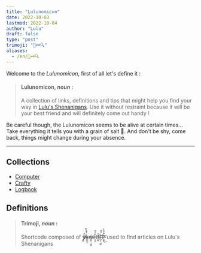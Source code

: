 ```yaml
---
title: "Lulunomicon"
date: 2022-10-03
lastmod: 2022-10-04
author: "Lulu"
draft: false
type: "post"
trimoji: "📖🗝️🔍"
aliases:
  - /en/📖🗝️🔍
---
```


Welcome to the _Lulunomicon_, first of all let's define it :

> #### Lulunomicon, _noun_ :
> A collection of links, definitions and tips that might help you find your way in [Lulu's Shenanigans](https://lulushenanigans.me). Use it without restraint because it will be your best friend and will definitely come out handy !

Be careful though, the Lulunomicon seems to be alive at certain times... Take everything it tells you with a grain of salt 🧂. And don't be shy, come back, things might change during your absence.

---

## Collections
 - [Computer](http://localhost:1313/computer)
 - [Crafty](http://localhost:1313/crafty)
 - [Logbook](http://localhost:1313/logbook)

 ## Definitions

> #### Trimoji, _noun_ :
> Shortcode composed of <span class="glitch">**ÿ̸̭͔́͗k̶̳͍̪̘̈́́̄̀̏ẃ̴̡͍͔̘̮̤H̵͕̖̪̏̓͒f̵̨̬̏͘F̶̛̺̜͉̺̮͗́́́P̷͚͈̍̐͋̀̕͜**</span> used to find articles on Lulu's Shenanigans


